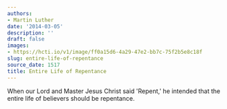 ```yaml
---
authors:
- Martin Luther
date: '2014-03-05'
description: ''
draft: false
images:
- https://hcti.io/v1/image/ff0a15d6-4a29-47e2-bb7c-75f2b5e8c18f
slug: entire-life-of-repentance
source_date: 1517
title: Entire Life of Repentance
---
```


When our Lord and Master Jesus Christ said 'Repent,' he intended that the entire life of believers should be repentance.